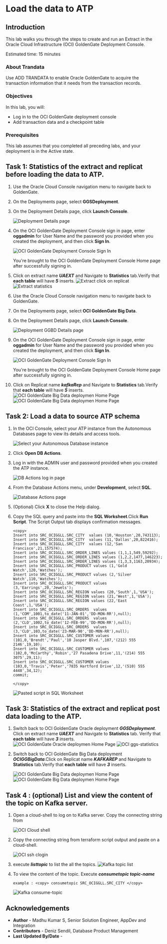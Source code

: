 # Load the data to ATP

## Introduction

This lab walks you through the steps to create and run an Extract in the Oracle Cloud Infrastructure (OCI) GoldenGate Deployment Console.

Estimated time: 15 minutes

### About Trandata 

Use ADD TRANDATA to enable Oracle GoldenGate to acquire the transaction information that it needs from the transaction records.

### Objectives

In this lab, you will:
* Log in to the OCI GoldenGate deployment console
* Add transaction data and a checkpoint table


### Prerequisites

This lab assumes that you completed all preceding labs, and your deployment is in the Active state.

## Task 1: Statistics of the extract and replicat before loading the data to ATP.

1.  Use the Oracle Cloud Console navigation menu to navigate back to GoldenGate.

2.  On the Deployments page, select **GGSDeployment**.

3.  On the Deployment Details page, click **Launch Console**.

    ![Deployment Details page](images/ggsdeployment-lanuch.png " ")

4.  On the OCI GoldenGate Deployment Console sign in page, enter **oggadmin** for User Name and the password you provided when you created the deployment, and then click **Sign In**.

    ![OCI GoldenGate Deployment Console Sign In](images/ggs-login-page.png " ")

    You're brought to the OCI GoldenGate Deployment Console Home page after successfully signing in.

5. Click on extract name ***UAEXT*** and Navigate to **Statistics** tab.Verify that **each table** will have ***5*** inserts.
     ![Extract click on replicat](images/click-on-replicat.png " ")
     ![Extract statistics](images/extract-statatics-pre-status.png " ")   


6.  Use the Oracle Cloud Console navigation menu to navigate back to GoldenGate.

7.  On the Deployments page, select **OCI GoldenGate Big Data**.

3.  On the Deployment Details page, click **Launch Console**.

    ![Deployment GGBD  Details page](images/ggbd-launchconsole.png " ")

4.  On the OCI GoldenGate Deployment Console sign in page, enter **oggadmin** for User Name and the password you provided when you created the deployment, and then click **Sign In**.

    ![OCI GoldenGate Deployment Console Sign In](images/ggs-login-page.png " ")

    You're brought to the OCI GoldenGate Deployment Console Home page after successfully signing in.

5. Click on Replicat name ***kafkaRep*** and Navigate to **Statistics** tab.Verify that **each table** will have ***5*** inserts.
    ![OCI GoldenGate Big Data deploymen Home Page](images/replicat-home.png " ")
    ![OCI GoldenGate Big Data deploymen Home Page](images/replicat-pre-stats.png " ")

   



## Task 2: Load a data to source ATP schema

1.  In the OCI Console, select your ATP instance from the Autonomous Databases page to view its details and access tools.

    ![Select your Autonomous Database instance](./images/atp.png " ")

2.  Click **Open DB Actions**.

3.  Log in with the ADMIN user and password provided when you created the ATP instance.

    ![DB Actions log in page](./images/login.png " ")

4.  From the Database Actions menu, under **Development**, select **SQL**.

    ![Database Actions page](./images/db-actions.png " ")

5.  (Optional) Click **X** to close the Help dialog.

7.  Copy the SQL query and paste into the **SQL Worksheet**.Click **Run Script**. The Script Output tab displays confirmation messages.

    ```
    <copy>
    Insert into SRC_OCIGGLL.SRC_CITY  values (10,'Houston',20,743113);
    Insert into SRC_OCIGGLL.SRC_CITY  values (11,'Dallas',20,822416);
    Insert into SRC_OCIGGLL.SRC_CITY  values (12,'San Francisco',21,157574);
    Insert into SRC_OCIGGLL.SRC_ORDER_LINES values (1,1,1,549,59292);
    Insert into SRC_OCIGGLL.SRC_ORDER_LINES values (1,2,2,1477,146223);
    Insert into SRC_OCIGGLL.SRC_ORDER_LINES values (1,3,3,1163,20934);
    Insert into SRC_OCIGGLL.SRC_PRODUCT values (1,'Gold Watch',120,'Watches');
    Insert into SRC_OCIGGLL.SRC_PRODUCT values (2,'Silver Watch',110,'Watches');
    Insert into SRC_OCIGGLL.SRC_PRODUCT values (3,'Earrings',20,'Jewels');
    Insert into SRC_OCIGGLL.SRC_REGION values (20,'South',1,'USA');
    Insert into SRC_OCIGGLL.SRC_REGION values (21,'West',1,'USA');
    Insert into SRC_OCIGGLL.SRC_REGION values (22,'East Coast',1,'USA');
    Insert into SRC_OCIGGLL.SRC_ORDERS  values (1,'COM',1001,to_date('11-JAN-01','DD-MON-RR'),null);
    Insert into SRC_OCIGGLL.SRC_ORDERS  values (2,'CLO',1002,to_date('12-FEB-99','DD-MON-RR'),null);
    Insert into SRC_OCIGGLL.SRC_ORDERS  values (3,'CLO',103,to_date('23-MAR-90','DD-MON-RR'),null);
    Insert into SRC_OCIGGLL.SRC_CUSTOMER values (101,0,'Brendt','Paul','10 Jasper Blvd.',107,'(212) 555 2146',19,10);
    Insert into SRC_OCIGGLL.SRC_CUSTOMER values (102,0,'McCarthy','Robin','27 Pasadena Drive',11,'(214) 555 3075',29,11);
    Insert into SRC_OCIGGLL.SRC_CUSTOMER values (103,0,'Travis','Peter','7835 Hartford Drive',12,'(510) 555 4448',34,12);
    commit;

    </copy>
    ```
    ![Pasted script in SQL Worksheet](./images/sql-exec-successful.png " ")

## Task 3: Statistics of the extract and replicat post data loading to the ATP.

1. Switch back to OCI GoldenGate Oracle deployment ***GGSDeployment***. Click on extract name ***UAEXT*** and Navigate to **Statistics** tab.
Verify that **each table** will have ***3*** inserts.
    ![OCI GoldenGate Oracle deploymen Home Page](images/extract-home.png " ") 
    ![OCI ggs-statistics](images/extract-status-post.png " ")  



2. Switch back to OCI GoldenGate Big Data deployment ***OCIGGBigData***.Click on Replicat name ***KAFKAREP*** and Navigate to **Statistics** tab.Verify that **each table** will have ***3*** inserts.

    ![OCI GoldenGate Big Data deploymen Home Page](images/replicat-home.png " ")
    ![OCI GoldenGate Big Data deploymen Home Page](images/replicat-post-stats.png " ")
    

## Task 4 : (optional) List and view the content of the topic on Kafka server.

1. Open a cloud-shell to log on to Kafka server. Copy the connecting string from

    ![OCI Cloud shell ](images/cloud-shell-page.PNG " ")

2. Copy the connecting string from terraform script output and paste on a cloud-shell.

    ![OCI ssh clogin](images/cloud-shell-kafka-server-login.png " ") 
3. execute ***listtopic*** to list the all the topics.
    ![Kafka topic list](images/list-topic.png " ") 

4. To view the content of the topic. Execute ***consumetopic topic-name***
    
    ```
    example : <copy> consumetopic SRC_OCIGGLL.SRC_CITY </copy>
    ```
    ![Kafka consume-topic](images/consume-topic.png " ") 


## Acknowledgements
* **Author** - Madhu Kumar S, Senior Solution Engineer, AppDev and Integration
* **Contributors** -  Deniz Sendil, Database Product Management
* **Last Updated By/Date** - 
